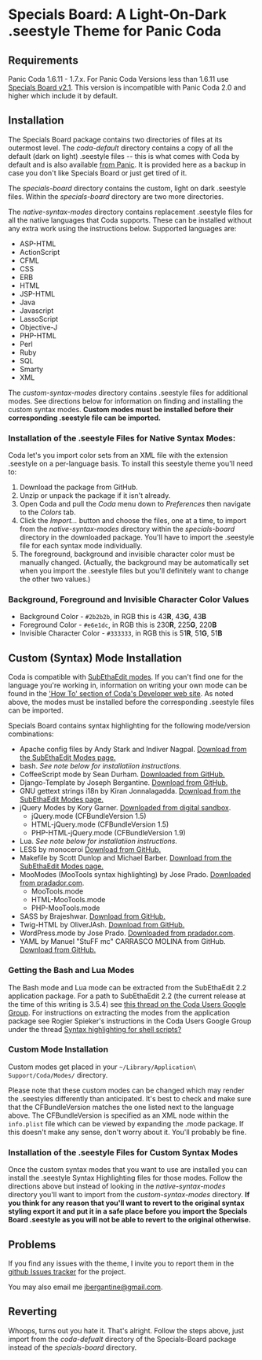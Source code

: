 Specials Board: A Light-On-Dark .seestyle Theme for Panic Coda
==============================================================

Requirements
------------

Panic Coda 1.6.11 - 1.7.x. For Panic Coda Versions less than 1.6.11 use [Specials Board v2.1](http://github.com/jbergantine/Specials-Board/downloads). This version is incompatible with Panic Coda 2.0 and higher which include it by default.

Installation
------------

The Specials Board package contains two directories of files at its outermost level. The _coda-default_ directory contains a copy of all the default (dark on light) .seestyle files -- this is what comes with Coda by default and is also available [from Panic](http://www.panic.com/coda/developer/#community). It is provided here as a backup in case you don't like Specials Board or just get tired of it.

The _specials-board_ directory contains the custom, light on dark .seestyle files. Within the _specials-board_ directory are two more directories. 

The _native-syntax-modes_ directory contains replacement .seestyle files for all the native languages that Coda supports. These can be installed without any extra work using the instructions below. Supported languages are:

* ASP-HTML
* ActionScript
* CFML
* CSS
* ERB
* HTML
* JSP-HTML
* Java
* Javascript
* LassoScript
* Objective-J
* PHP-HTML
* Perl
* Ruby
* SQL
* Smarty
* XML

The _custom-syntax-modes_ directory contains .seestyle files for additional modes. See directions below for information on finding and installing the custom syntax modes. **Custom modes must be installed before their corresponding .seestyle file can be imported.** 

### Installation of the .seestyle Files for Native Syntax Modes:

Coda let's you import color sets from an XML file with the extension .seestyle on a per-language basis. To install this seestyle theme you'll need to: 

1. Download the package from GitHub. 
2. Unzip or unpack the package if it isn't already. 
3. Open Coda and pull the _Coda_ menu down to _Preferences_ then navigate to the _Colors_ tab.
4. Click the _Import..._ button and choose the files, one at a time, to import from the _native-syntax-modes_ directory within the _specials-board_ directory in the downloaded package. You'll have to import the .seestyle file for each syntax mode individually.
5. The foreground, background and invisible character color must be manually changed. (Actually, the background may be automatically set when you import the .seestyle files but you'll definitely want to change the other two values.)

### Background, Foreground and Invisible Character Color Values

* Background Color - `#2b2b2b`, in RGB this is 43**R**, 43**G**, 43**B** 
* Foreground Color - `#e6e1dc`, in RGB this is 230**R**, 225**G**, 220**B**
* Invisible Character Color - `#333333`, in RGB this is 51**R**, 51**G**, 51**B**

Custom (Syntax) Mode Installation
---------------------------------

Coda is compatible with [SubEthaEdit modes](http://www.codingmonkeys.de/subethaedit/modes.html). If you can't find one for the language you're working in, information on writing your own mode can be found in the ['How To' section of Coda's Developer web site](http://www.panic.com/coda/developer/#howto). As noted above, the modes must be installed before the corresponding .seestyle files can be imported. 

Specials Board contains syntax highlighting for the following mode/version combinations:

* Apache config files by Andy Stark and Indiver Nagpal. [Download from the SubEthaEdit Modes page.](http://www.codingmonkeys.de/subethaedit/modes.html)
* bash. _See note below for installatiion instructions._
* CoffeeScript mode by Sean Durham. [Downloaded from GitHub.](https://github.com/nfiniteset/CoffeeScript.mode)
* Django-Template by Joseph Bergantine. [Download from GitHub.](http://github.com/jbergantine/Django-Template)
* GNU gettext strings i18n by Kiran Jonnalagadda. [Download from the SubEthaEdit Modes page.](http://www.codingmonkeys.de/subethaedit/modes.html)
* jQuery Modes by Kory Garner. [Downloaded from digital sandbox](http://digitalsandbox.net/index.php/project/category/jquery_syntax_mode).
	* jQuery.mode (CFBundleVersion 1.5)
	* HTML-jQuery.mode (CFBundleVersion 1.5)
	* PHP-HTML-jQuery.mode (CFBundleVersion 1.9)
* Lua. _See note below for installatiion instructions._
* LESS by monoceroi [Download from GitHub.](http://github.com/monoceroi/LESS.mode)
* Makefile by Scott Dunlop and Michael Barber. [Download from the SubEthaEdit Modes page.](http://www.codingmonkeys.de/subethaedit/modes.html)
* MooModes (MooTools syntax highlighting) by Jose Prado. [Downloaded from pradador.com](http://pradador.com/code/coda/moomode/).
	* MooTools.mode
	* HTML-MooTools.mode
	* PHP-MooTools.mode
* SASS by Brajeshwar. [Download from GitHub.](https://github.com/Brajeshwar/Sass.mode)
* Twig-HTML by OliverJAsh. [Download from GitHub.](https://github.com/OliverJAsh/Twig-HTML.mode)
* WordPress.mode by Jose Prado. [Downloaded from pradador.com](http://pradador.com/code/coda/wordpressmode/).
* YAML by Manuel "StuFF mc" CARRASCO MOLINA from GitHub. [Download from GitHub.](http://github.com/stuffmc/YAML.mode)

### Getting the Bash and Lua Modes

The Bash mode and Lua mode can be extracted from the SubEthaEdit 2.2 application package. For a path to SubEthaEdit 2.2 (the current release at the time of this writing is 3.5.4) see [this thread on the Coda Users Google Group](https://groups.google.com/forum/#!topic/coda-users/VYPSvwtnzEM). For instructions on extracting the modes from the application package see Rogier Spieker's instructions in the Coda Users Google Group under the thread [Syntax highlighting for shell scripts?](http://groups.google.com/group/coda-users/browse_thread/thread/22c3ff5eefce04ad/dfa3baebaa3afced?pli=1)

### Custom Mode Installation

Custom modes get placed in your `~/Library/Application\ Support/Coda/Modes/` directory.

Please note that these custom modes can be changed which may render the .seestyles differently than anticipated. It's best to check and make sure that the CFBundleVersion matches the one listed next to the language above. The CFBundleVersion is specified as an XML node within the `info.plist` file which can be viewed by expanding the .mode package. If this doesn't make any sense, don't worry about it. You'll probably be fine.

### Installation of the .seestyle Files for Custom Syntax Modes

Once the custom syntax modes that you want to use are installed you can install the .seestyle Syntax Highlighting files for those modes. Follow the directions above but instead of looking in the _native-syntax-modes_ directory you'll want to import from the _custom-syntax-modes_ directory. **If you think for any reason that you'll want to revert to the original syntax styling export it and put it in a safe place before you import the Specials Board .seestyle as you will not be able to revert to the original otherwise.**

Problems
--------

If you find any issues with the theme, I invite you to report them in the [github Issues tracker](http://github.com/jbergantine/Specials-Board/issues) for the project. 

You may also email me [jbergantine@gmail.com](mailto:jbergantine@gmail.com).

Reverting
---------

Whoops, turns out you hate it. That's alright. Follow the steps above, just import from the _coda-defualt_ directory of the Specials-Board package instead of the _specials-board_ directory.
